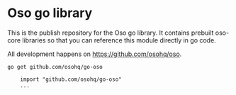 # Oso go library

This is the publish repository for the Oso go library. It contains prebuilt oso-core
libraries so that you can reference this module directly in go code.

All development happens on https://github.com/osohq/oso.

`go get github.com/osohq/go-oso`

```
    import "github.com/osohq/go-oso"
    ...
```